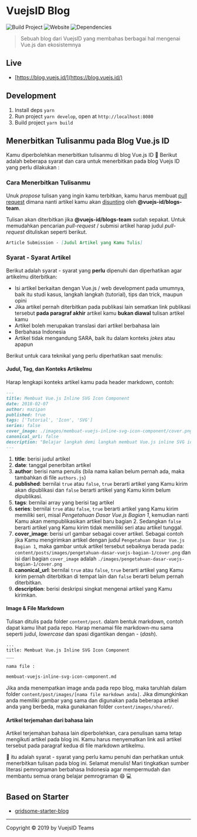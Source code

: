 # VuejsID Blog

![Build Project](https://github.com/vuejs-id/blog/workflows/Build%20Project/badge.svg) ![Website](https://img.shields.io/website?url=https%3A%2F%2Fblog.vuejs.id%2F) ![Dependencies](https://img.shields.io/david/vuejs-id/blog.svg)

> Sebuah blog dari VuejsID yang membahas berbagai hal mengenai Vue.js dan ekosistemnya

## Live

- [https://blog.vuejs.id/](https://blog.vuejs.id/)

## Development

1. Install deps `yarn`
2. Run project `yarn develop`, open at `http://localhost:8080`
3. Build project `yarn build`

## Menerbitkan Tulisanmu pada Blog Vue.js ID

Kamu diperbolehkan menerbitkan tulisanmu di blog Vue.js ID 🎉 Berikut adalah beberapa syarat dan cara untuk menerbitkan pada blog Vuejs ID yang perlu dilakukan :

### Cara Menerbitkan Tulisanmu

Unuk *propose* tulisan yang ingin kamu terbitkan, kamu harus membuat [pull request](https://help.github.com/en/github/collaborating-with-issues-and-pull-requests/creating-a-pull-request) dimana nanti artikel kamu akan [disunting](https://help.github.com/en/github/collaborating-with-issues-and-pull-requests/about-collaborative-development-models) oleh **@vuejs-id/blogs-team**.

Tulisan akan diterbitkan jika **@vuejs-id/blogs-team** sudah sepakat. Untuk memudahkan pencarian *pull-request* / submisi artikel harap judul *pull-request* dituliskan seperti berikut.

```md
Article Submission - [Judul Artikel yang Kamu Tulis]
```

### Syarat - Syarat Artikel

Berikut adalah syarat - syarat yang **perlu** dipenuhi dan diperhatikan agar artikelmu diterbitkan:

- Isi artikel berkaitan dengan Vue.js / web development pada umumnya, baik itu studi kasus, langkah langkah (tutorial), tips dan trick, maupun opini
- Jika artikel pernah diterbitkan pada publikasi lain sematkan link publikasi tersebut **pada paragraf akhir** artikel kamu **bukan diawal** tulisan artikel kamu
- Artikel boleh merupakan translasi dari artikel berbahasa lain
- Berbahasa Indonesia
- Artikel tidak mengandung SARA, baik itu dalam konteks *jokes* atau apapun

Berikut untuk cara teknikal yang perlu diperhatikan saat menulis:

#### Judul, Tag, dan Konteks Artikelmu

Harap lengkapi konteks artikel kamu pada header markdown, contoh:

```md
---
title: Membuat Vue.js Inline SVG Icon Component
date: 2018-02-07
author: mazipan
published: true
tags: ['Tutorial', 'Icon', 'SVG']
series: false
cover_image: ./images/membuat-vuejs-inline-svg-icon-component/cover.png
canonical_url: false
description: "Belajar langkah demi langkah membuat Vue.js inline SVG icon component"
---
```

1. **title**: berisi judul artikel
2. **date**: tanggal penerbitan artikel
3. **author**: berisi nama penulis (bila nama kalian belum pernah ada, maka tambahkan di file `authors.js`)
5. **published**: bernilai `true` atau `false`, `true` berarti artikel yang Kamu kirim akan dipublikasi dan `false` berarti artikel yang Kamu kirim belum dipublikasi.
6. **tags**: bernilai array yang berisi tag artikel
7. **series**: bernilai `true` atau `false`, `true` berarti artikel yang Kamu kirim memiliki seri, misal _Pengetahuan Dasar Vue.js Bagian 1_, kemudian nanti Kamu akan mempublikasikan artikel baru bagian 2. Sedangkan `false` berarti artikel yang Kamu kirim tidak memiliki seri atau artikel tunggal.
8. **cover_image**: berisi url gambar sebagai cover artikel. Sebagai contoh jika Kamu mengirimkan artikel dengan judul `Pengetahuan Dasar Vue.js Bagian 1`, maka gambar untuk artikel tersebut sebaiknya berada pada:
`content/posts/images/pengetahuan-dasar-vuejs-bagian-1/cover.png` dan isi dari bagian `cover_image` adalah `./images/pengetahuan-dasar-vuejs-bagian-1/cover.png`
9. **canonical_url**: bernilai `true` atau `false`, `true` berarti artikel yang Kamu kirim pernah diterbitkan di tempat lain dan `false` berarti belum pernah diterbitkan.
10. **description**: berisi deskripsi singkat mengenai artikel yang Kamu kirimkan.

#### Image & File Markdown

Tulisan ditulis pada folder `content/post`. dalam bentuk markdown, contoh dapat kamu lihat pada repo. Harap menamai file markdown-mu sama seperti judul, *lowercase* dan spasi digantikan dengan *-* (*dash*).

```md
...
title: Membuat Vue.js Inline SVG Icon Component
___

nama file :

membuat-vuejs-inline-svg-icon-component.md
```

Jika anda menempatkan image anda pada repo blog, maka taruhlah dalam folder `content/post/images/[nama file markdown anda]`. Jika dimungkinkan anda memiliki gambar yang sama dan digunakan pada beberapa artikel anda yang berbeda, maka gunakanan folder `content/images/shared/`.

#### Artikel terjemahan dari bahasa lain

Artikel terjemahan bahasa lain diperbolehkan, cara penulisan sama tetap mengikuti artikel pada blog ini. Kamu harus menyematkan link asli artikel tersebut pada paragraf kedua di file markdown artikelmu.

🎉 itu adalah syarat - syarat yang perlu kamu penuhi dan perhatikan untuk menerbitkan tulisan pada blog ini. Selamat menulis! Mari tingkatkan sumber literasi pemrograman berbahasa Indonesia agar mempermudah dan membantu semua orang belajar pemrograman 😄 💻

## Based on Starter

- [gridsome-starter-blog](https://github.com/gridsome/gridsome-starter-blog)

---

Copyright © 2019 by VuejsID Teams
